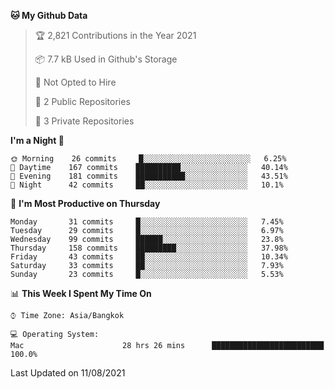 <!--START_SECTION:waka-->
**🐱 My Github Data** 

> 🏆 2,821 Contributions in the Year 2021
 > 
> 📦 7.7 kB Used in Github's Storage 
 > 
> 🚫 Not Opted to Hire
 > 
> 📜 2 Public Repositories 
 > 
> 🔑 3 Private Repositories  
 > 
**I'm a Night 🦉** 

```text
🌞 Morning    26 commits     █░░░░░░░░░░░░░░░░░░░░░░░░   6.25% 
🌆 Daytime    167 commits    ██████████░░░░░░░░░░░░░░░   40.14% 
🌃 Evening    181 commits    ███████████░░░░░░░░░░░░░░   43.51% 
🌙 Night      42 commits     ██░░░░░░░░░░░░░░░░░░░░░░░   10.1%

```
📅 **I'm Most Productive on Thursday** 

```text
Monday       31 commits     █░░░░░░░░░░░░░░░░░░░░░░░░   7.45% 
Tuesday      29 commits     █░░░░░░░░░░░░░░░░░░░░░░░░   6.97% 
Wednesday    99 commits     ██████░░░░░░░░░░░░░░░░░░░   23.8% 
Thursday     158 commits    █████████░░░░░░░░░░░░░░░░   37.98% 
Friday       43 commits     ██░░░░░░░░░░░░░░░░░░░░░░░   10.34% 
Saturday     33 commits     ██░░░░░░░░░░░░░░░░░░░░░░░   7.93% 
Sunday       23 commits     █░░░░░░░░░░░░░░░░░░░░░░░░   5.53%

```


📊 **This Week I Spent My Time On** 

```text
⌚︎ Time Zone: Asia/Bangkok

💻 Operating System: 
Mac                      28 hrs 26 mins      █████████████████████████   100.0%

```


 Last Updated on 11/08/2021
<!--END_SECTION:waka-->